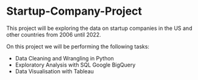 # Startup-Company-Project

 This project will be exploring the data on startup companies in the US and other countries from 2006 until 2022.

 On this project we will be performing the following tasks:

- Data Cleaning and Wrangling in Python
- Exploratory Analysis with SQL Google BigQuery
- Data Visualisation with Tableau
